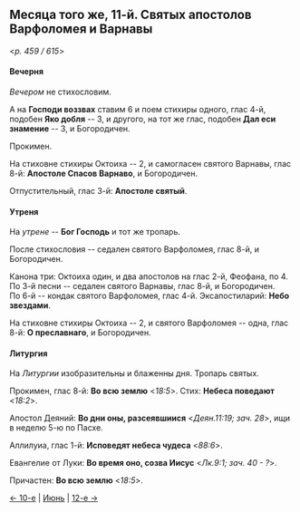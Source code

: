 
## Месяца того же, 11-й. Святых апостолов Варфоломея и Варнавы  

<*p. 459 / 615*>

#### Вечерня

*Вечером* не стихословим. 

А на **Господи воззвах** ставим 6 и поем стихиры одного, глас 4-й, подобен **Яко добля** -- 3, 
и другого, на тот же глас, подобен **Дал еси знамение** -- 3, 
и Богородичен.  

Прокимен. 

На стиховне стихиры Октоиха -- 2, и самогласен святого Варнавы, глас 8-й: **Апостоле Спасов Варнаво**, 
и Богородичен. 

Отпустительный, глас 3-й: **Апостоле святый**. 

#### Утреня

На *утрене* -- **Бог Господь** и тот же тропарь. 

После стихословия -- седален святого Варфоломея, глас 8-й, и Богородичен.  

Канона три: Октоиха один, и два апостолов на глас 2-й, Феофана, по 4.   
По 3-й песни -- седален святого Варнавы, глас 8-й, и Богородичен.  
По 6-й -- кондак святого Варфоломея, глас 4-й. 
Эксапостиларий: **Небо звездами**. 

На стиховне стихиры Октоиха -- 2, и святого Варфоломея -- одна, глас 8-й: **О преславнаго**, 
и Богородичен.  

#### Литургия

На *Литургии* изобразительны и блаженны дня. 
Тропарь святых.  

Прокимен, глас 8-й: **Во всю землю** <*18:5*>. 
Стих: **Небеса поведают** <*18:2*>.
 
Апостол Деяний: **Во дни оны, разсеявшиися** <*Деян.11:19; зач. 28*>, ищи в неделю 5-ю по Пасхе. 

Аллилуиа, глас 1-й: **Исповедят небеса чудеса** <*88:6*>. 
 
Евангелие от Луки: **Во время оно, созва Иисус** <*Лк.9:1; зач. 40 - ?*>. 
 
Причастен: **Во всю землю** <*18:5*>. 

[← 10-е](06_10_EUR.ru.md) | [Июнь](README.md#11-й) | [12-е →](06_12_EUR.ru.md)
